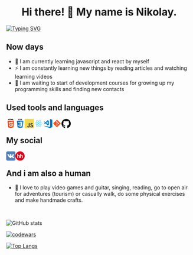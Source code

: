 <h1 align="center">Hi there! 👋 My name is Nikolay.</h1>

[![Typing SVG](https://readme-typing-svg.herokuapp.com?color=%2336BCF7&lines=I+want+to+be+a+frontend+developer)](https://git.io/typing-svg)

## Now days

- 🌱 I am currently learning javascript and react by myself
- ⚡ I am constantly learning new things by reading articles and watching learning videos
- 💪 I am waiting to start of development courses for growing up my programming skills and finding new contacts

## Used tools and languages

<img align="left" alt="HTML5" width="25px" src="https://github.com/ZerruKun/ZerruKun/blob/main/images/icons/html5.png"/>
<img align="left" alt="СSS3" width="25px" src="https://github.com/ZerruKun/ZerruKun/blob/main/images/icons/css3.png"/>
<img align="left" alt="JS" width="25px" src="https://github.com/ZerruKun/ZerruKun/blob/main/images/icons/javascript.png"/>
<img align="left" alt="JS" width="25px" src="https://github.com/ZerruKun/ZerruKun/blob/main/images/icons/react.png"/>
<img align="left" alt="JS" width="25px" src="https://github.com/ZerruKun/ZerruKun/blob/main/images/icons/vs-code.png"/>
<img align="left" alt="JS" width="25px" src="https://github.com/ZerruKun/ZerruKun/blob/main/images/icons/git.png"/>
<img align="left" alt="JS" width="25px" src="https://github.com/ZerruKun/ZerruKun/blob/main/images/icons/github.png"/>
</br>

## My social

[<img align="left" alt="VK" width="25px" src="https://github.com/ZerruKun/ZerruKun/blob/main/images/icons/vk.svg"/>][vk]
[<img align="left" alt="VK" width="25px" src="https://github.com/ZerruKun/ZerruKun/blob/main/images/icons/hh.png"/>][hh]
</br>

## And i am also a human

- 🎉 I love to play video games and guitar, singing, reading, go to open air for adventures (tourism) or casually walk, do some physical exercises and make handmade crafts.
</br>

![GitHub stats](https://github-readme-stats.vercel.app/api?username=ZerruKun&show_icons=true&theme=tokyonight)
</br>

[![codewars](https://www.codewars.com/users/ZerruKun/badges/large)](https://www.codewars.com/users/ZerruKun)
</br>

[![Top Langs](https://github-readme-stats.vercel.app/api/top-langs/?username=ZerruKun&layout=compact)](https://github.com/anuraghazra/github-readme-stats)
</br>

[vk]: https://vk.com/zellkun
[hh]: https://obninsk.hh.ru/resume/63989cf1ff0afd55320039ed1f554a3961384e

<!--
💪🎉🥅⚡🤹🏽🔭🌱👯🤔💬📫😄⚡✨
-->
